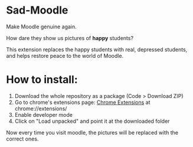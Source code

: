 # Sad-Moodle
Make Moodle genuine again.

How dare they show us pictures of **happy** students?

This extension replaces the happy students with real, depressed students, and helps restore peace to the world of Moodle.

# How to install:
1. Download the whole repository as a package (Code > Download ZIP)
2. Go to chrome's extensions page: [Chrome Extensions](chrome://extensions/) at chrome://extensions/
3. Enable developer mode
4. Click on "Load unpacked" and point it at the downloaded folder

Now every time you visit moodle, the pictures will be replaced with the correct ones.